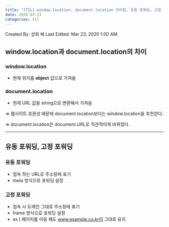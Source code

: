 ```yaml
---
title: "[TIL] window.location, document.location 차이점, 유동 포워딩, 고정 포워딩"
date: 2020-03-23
categories: til
---
```


Created By: 성희 배
Last Edited: Mar 23, 2020 1:00 AM

## window.location과 document.location의 차이

### window.location

- 현재 위치를 **object** 값으로 가져옴

### document.location

- 현재 URL 값을 string으로 변환해서 가져옴

⇒ 웹사이트 호환성 때문에 document.location보다는 window.location을 추천한다.

⇒ document.location은 document.URL로 직관적이게 바뀌었다.

---

## 유동 포워딩, 고정 포워딩

### 유동 포워딩

- 접속 하는 URL로 주소창에 표기
- meta 방식으로 포워딩 설정

### 고정 포워딩

- 접속 시 도메인 그대로 주소창에 표기
- frame 방식으로 포워딩 설정
- ex ) 페이지를 이동 해도 www.example.co.kr이 그대로 유지